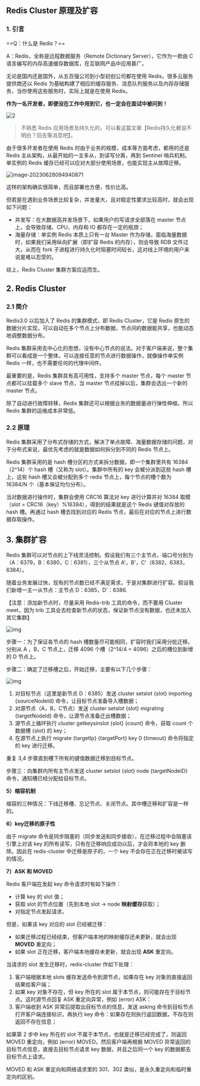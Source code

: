 ## Redis Cluster 原理及扩容

### 1. 引言

==Q：什么是 Redis？==

A：Redis，全称是远程数据服务（Remote Dictionary Server），它作为一款由 C 语言编写的内存高速缓存数据库，在互联网产品中应用甚广。

无论是国内还是国外，从五百强公司到小型初创公司都在使用 Redis，很多云服务提供商还以 Redis 为基础构建了相应的缓存服务、消息队列服务以及内存存储服务，当你使用这些服务时，实际上就是在使用 Redis。

**作为一名开发者，即便没在工作中用到它，也一定会在面试中被问到！**

![2](imgs/2.jpg)



> 不熟悉 Redis 应用场景及持久化的，可以看这篇文章【Redis持久化都说不明白？回去等消息吧】。



由于很多开发者在使用 Redis 时由于业务的规模，成本等方面考虑，都用的还是 Redis 主从架构，从最开始的一主多从，到读写分离，再到 Sentinel 哨兵机制。单实例的 Redis 缓存已经可以应对大部分使用场景，也能实现主从故障迁移。

![image-20230628094940871](imgs/image-20230628094940871.png)

这样的架构确实很简单，而且部署也方便，性价比高。

但若是在遇到业务场景比较复杂，并发量大，且对稳定性要求比较高时，就会出现如下问题：

* 并发写：在大数据高并发场景下，如果用户的写请求全部落在 master 节点上，会导致存储、CPU、内存和 IO 都存在一定的瓶颈；
* 海量存储：单实例 Redis 本质上只有一台 Master 作为存储，面临海量数据时，如果我们采用纵向扩展（即扩容 Redis 的内存），则会导致 RDB 文件过大，从而在 fork 子进程进行持久化时阻塞时间较长，这对线上环境的用户来说是难以忍受的。

综上，Redis Cluster 集群方案应运而生。



## 2. Redis Cluster

### 2.1 简介

Redis3.0 以后加入了 Redis 的集群模式，即 Redis Cluster，它是 Redis 原生的数据分片实现，可以自动在多个节点上分布数据，节点间的数据能共享，也能动态地调整数据分布。

Redis 集群采用去中心化的思想，没有中心节点的说法。对于客户端来说，整个集群可以看成是一个整体，可以连接任意的节点进行数据操作，就像操作单实例 Redis 一样，也不需要任何的代理中间件。

最重要的是，Redis 集群具有高可用性，支持多个 master 节点，每个 master 节点都可以挂载多个 slave 节点，当 master 节点挂掉以后，集群会选出一个新的 master 节点。

除了自动进行故障转移，Redis 集群还可以根据业务的数据量进行弹性伸缩，所以 Redis 集群的运维成本非常低。



### 2.2 原理

Redis 集群采用了分布式存储的方式，解决了单点故障、海量数据存储的问题，对于分布式来说，最优先考虑的就是数据如何拆分到不同的 Redis 节点上。

Redis 集群采用的是 hash 槽分区的方式来拆分数据，即一个集群里共有 16384（2^14）个 hash 槽（又称为 slot）。集群中所有的 key 会被分派到这些 hash 槽上，这些 hash 槽又会被分配到多个 redis 节点上，每个节点的槽个数为 16384/N 个（基本保证均匀分布）。

当对数据进行操作时，集群会使用 CRC16 算法对 key 进行计算并对 16384 取模（slot = CRC16（key）%16384），得到的结果就是这个 Redis 键值对存放的 hash 槽。再通过 hash 槽去找到对应的 Redis 节点，最后在对应的节点上进行数据存取操作。



## 3. 集群扩容

Redis 集群可以对节点的上下线灵活控制。假设我们有三个主节点，端口号分别为（A：6379，B：6380，C：6381），三个从节点 A'，B'，C'（6382，6383，6384）。

随着业务发展过快，现有的节点数已经不满足需求，于是对集群进行扩容。假设我们新增一主一从节点：主节点 D：6385，D'：6386.

【注意：添加新节点时，尽量采用 Redis-trib 工具的命令，而不要用 Cluster meet，因为 trib 工具会去检查新节点的状态，保证新节点没有数据，也还未加入其它集群】

![img](imgs/1667810591606-c9c1d54b-5631-43a9-b6e8-5ca819ee8ebc.png)

步骤一：为了保证各节点的 hash 槽数量尽可能相同，扩容时我们采用分批迁移。分别从 A ，B，C 节点上，迁移 4096 个槽（2^14/4 = 4096）之后的槽位到新增的 D 节点上。

步骤二：确定了迁移槽之后，开始迁移，主要有以下几个步骤：

![img](imgs/1667812363070-875be171-0a25-4d91-8064-0be42ed963dc.png)

1. 对目标节点（这里是新节点 D：6385）发送 cluster setslot {slot} importing {sourceNodeld} 命令，让目标节点准备导入槽数据；
2. 对源节点（A，B，C节点）发送 cluster setslot {slot} migrating {targetNodeld} 命令，让源节点准备迁出槽数据；
3. 源节点上循环执行 cluster getkeysinslot {slot} {count} 命令，获取 count 个数据槽 {slot} 的 key；
4. 在源节点上执行 migrate {targetIp} {targetPort} key 0 {timeout} 命令将指定的 key 进行迁移。

重复 3,4 步骤直到槽下所有的键值数据迁移到目标节点。

步骤三：向集群内所有主节点发送 cluster setslot {slot} node {targetNodeID} 命令，通知槽已经分配给目标节点。



**5）缩容机制**

缩容的三种情况：下线迁移槽、忘记节点、关闭节点。其中槽迁移和扩容是一样的。



**6）key迁移的原子性**

由于 migrate 命令是同步阻塞的（同步发送和同步接收），在迁移过程中会阻塞该引擎上对该 key 的所有读写，只有在迁移响应成功以后，才会将本地的 key 删除。因此在 redis-cluster 中迁移是原子的，一个 key 不会存在正在迁移时被读写的情况。



**7）ASK 和 MOVED**

Redis 客户端在发起 key 命令请求时有如下操作：

- 计算 key 的 slot 值；
- 获取 slot 的节点位置（先到本地 slot -> node **映射缓存**获取）；
- 对指定节点发起请求。

但是，如果该 key 对应的 slot 已经被迁移：

- 如果迁移过程已经结束，但客户端本地的映射缓存还未更新，就会出现 **MOVED** 重定向；
- 如果 slot 正在迁移，客户端本地缓存未更新，就会出现 **ASK** 重定向。

当请求的 slot 发生迁移时，redis-cluster 作如下处理：

1. 客户端根据本地 slots 缓存发送命令到源节点，如果存在 key 对象则直接返回结果给客户端；
2. 如果 key 对象不存在，但 key 所在的 slot 属于本节点，则可能存在于目标节点。这时源节点回复 ASK 重定向异常，例如 (error) ASK：
3. 客户端收到 ASK 异常后提取出目标节点的信息，发送 asking 命令到目标节点打开客户端连接标识，再执行 key 命令：如果存在则执行返回数据，不存在则返回不存在信息；

如果第 2 步中 key 所在的 slot 不属于本节点，也就是迁移已经完成了，则返回 MOVED 重定向，例如 (error) MOVED。然后客户端再根据 MOVED 异常返回的目标节点信息，直接去目标节点请求 key 数据，并且之后同一个 key 的数据都去目标节点上请求。

MOVED 和 ASK 重定向和网络请求里的 301、302 类似，是永久重定向和临时重定向的区别。